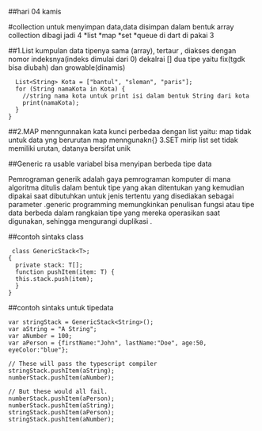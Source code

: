 ##hari  04 kamis 

#collection 
untuk menyimpan data,data disimpan dalam bentuk array 
collection dibagi jadi 4 
    *list 
    *map 
    *set 
    *queue
di dart di pakai 3

##1.List
kumpulan data tipenya sama (array), tertaur , diakses dengan nomor indeksnya(indeks dimulai dari 0) 
dekalrai [] 
dua tipe yaitu fix(tgdk bisa diubah) dan growable(dinamis)

```main() {
  List<String> Kota = ["bantul", "sleman", "paris"];
  for (String namaKota in Kota) {
    //string nama kota untuk print isi dalam bentuk String dari kota
    print(namaKota);
  }
}
```

##2.MAP 
menngunnakan kata kunci 
perbedaa dengan list yaitu: map tidak untuk  data yng berurutan
map menngunakn{}
3.SET mirip list set tidak memiliki urutan, datanya bersifat unik


##Generic
ra usable variabel
bisa menyipan berbeda tipe data

Pemrograman generik  adalah gaya  pemrograman komputer  di mana  algoritma  ditulis dalam bentuk  tipe yang  akan ditentukan yang kemudian  dipakai  saat dibutuhkan untuk jenis tertentu yang disediakan sebagai  parameter .generic programming memungkinkan penulisan fungsi  atau  tipe  data berbeda dalam rangkaian tipe yang mereka operasikan saat digunakan, sehingga mengurangi  duplikasi .


 ##contoh sintaks class
```
 class GenericStack<T>;
{
  private stack: T[]; 
  function pushItem(item: T) { 
  this.stack.push(item); 
  }
}
```
##contoh sintaks untuk tipedata
```var numberStack = GenericStack<Number>(); 
var stringStack = GenericStack<String>(); 
var aString = "A String"; 
var aNumber = 100; 
var aPerson = {firstName:"John", lastName:"Doe", age:50, eyeColor:"blue"};

// These will pass the typescript compiler
stringStack.pushItem(aString); 
numberStack.pushItem(aNumber);

// But these would all fail.
numberStack.pushItem(aPerson);
numberStack.pushItem(aString);
stringStack.pushItem(aPerson);
stringStack.pushItem(aNumber);
```